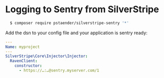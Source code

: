 # Logging to Sentry from SilverStripe

```sh
  $ composer require pstaender/silverstripe-sentry '*'
```

Add the dsn to your config file and your application is sentry ready:

```yaml
---
Name: myproject
---
SilverStripe\Core\Injector\Injector:
  RavenClient:
    constructor:
      - https://…:…@sentry.myserver.com/1
```